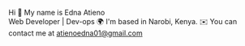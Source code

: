 Hi 👋 My name is Edna Atieno  
Web Developer | Dev-ops
🌍 I'm based in Narobi, Kenya.
✉️ You can contact me at atienoedna01@gmail.com
